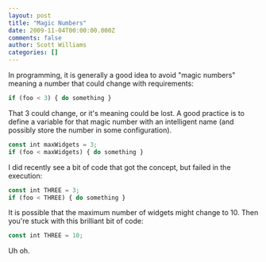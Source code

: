 ```yaml
---
layout: post
title: "Magic Numbers"
date: 2009-11-04T00:00:00.000Z
comments: false
author: Scott Williams
categories: []
---
```

In programming, it is generally a good idea to avoid "magic numbers" meaning a number that could change with requirements:

```javascript
if (foo < 3) { do something }
```

That 3 could change, or it's meaning could be lost. A good practice is to define a variable for that magic number with an intelligent name (and possibly store the number in some configuration).

```javascript
const int maxWidgets = 3;
if (foo < maxWidgets) { do something }
```

I did recently see a bit of code that got the concept, but failed in the execution:

```javascript
const int THREE = 3;
if (foo < THREE) { do something }
```

It is possible that the maximum number of widgets might change to 10. Then you're stuck with this brilliant bit of code:

```javascript
const int THREE = 10;
```

Uh oh.